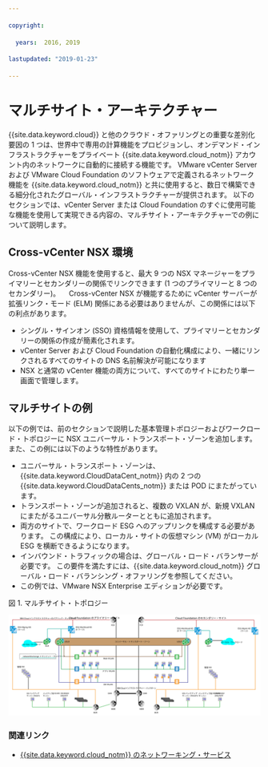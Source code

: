 ```yaml
---

copyright:

  years:  2016, 2019

lastupdated: "2019-01-23"

---
```


# マルチサイト・アーキテクチャー

{{site.data.keyword.cloud}} と他のクラウド・オファリングとの重要な差別化要因の 1 つは、世界中で専用の計算機能をプロビジョンし、オンデマンド・インフラストラクチャーをプライベート {{site.data.keyword.cloud_notm}} アカウント内のネットワークに自動的に接続する機能です。 VMware vCenter Server および VMware Cloud Foundation のソフトウェアで定義されるネットワーク機能を {{site.data.keyword.cloud_notm}} と共に使用すると、数日で構築できる細分化されたグローバル・インフラストラクチャーが提供されます。 以下のセクションでは、vCenter Server または Cloud Foundation のすぐに使用可能な機能を使用して実現できる内容の、マルチサイト・アーキテクチャーでの例について説明します。

## Cross-vCenter NSX 環境

Cross-vCenter NSX 機能を使用すると、最大 9 つの NSX マネージャーをプライマリーとセカンダリーの関係でリンクできます (1 つのプライマリーと 8 つのセカンダリー)。 　Cross-vCenter NSX が機能するために vCenter サーバーが拡張リンク・モード (ELM) 関係にある必要はありませんが、この関係には以下の利点があります。

* シングル・サインオン (SSO) 資格情報を使用して、プライマリーとセカンダリーの関係の作成が簡素化されます。
* vCenter Server および Cloud Foundation の自動化構成により、一緒にリンクされるすべてのサイトの DNS 名前解決が可能になります
* NSX と通常の vCenter 機能の両方について、すべてのサイトにわたり単一画面で管理します。

## マルチサイトの例

以下の例では、前のセクションで説明した基本管理トポロジーおよびワークロード・トポロジーに NSX ユニバーサル・トランスポート・ゾーンを追加します。また、この例には以下のような特性があります。

* ユニバーサル・トランスポート・ゾーンは、{{site.data.keyword.CloudDataCent_notm}} 内の 2 つの {{site.data.keyword.CloudDataCents_notm}} または POD にまたがっています。
* トランスポート・ゾーンが追加されると、複数の VXLAN が、新規 VXLAN にまたがるユニバーサル分散ルーターとともに追加されます。
* 両方のサイトで、ワークロード ESG へのアップリンクを構成する必要があります。 この構成により、ローカル・サイトの仮想マシン (VM) がローカル ESG を横断できるようになります。
* インバウンド・トラフィックの場合は、グローバル・ロード・バランサーが必要です。 この要件を満たすには、{{site.data.keyword.cloud_notm}} グローバル・ロード・バランシング・オファリングを参照してください。
* この例では、VMware NSX Enterprise エディションが必要です。

図 1. マルチサイト・トポロジー

![マルチサイト・トポロジー](multisite_topology.svg "マルチサイト・トポロジー")

### 関連リンク

* [{{site.data.keyword.cloud_notm}} のネットワーキング・サービス](/docs/services/vmwaresolutions/archiref/nsx/networking_services.html)
